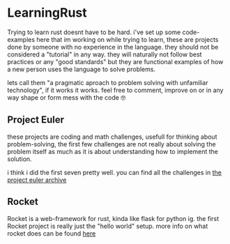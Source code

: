 # LearningRust

Trying to learn rust doesnt have to be hard. i've set up some code-examples here that im working on while trying to learn,
these are projects done by someone with no experience in the language. they should not be considered a "tutorial" in any way.
they will naturally not follow best practices or any "good standards" but they are functional examples of how a new person
uses the language to solve problems.

lets call them "a pragmatic aproach to problem solving with unfamiliar technology", if it works it works. feel free to comment,
improve on or in any way shape or form mess with the code 🤓


## Project Euler

these projects are coding and math challenges, usefull for thinking about problem-solving, the first few challenges
are not really about solving the problem itself as much as it is about understanding how to implement
the solution.

i think i did the first seven pretty well. you can find all the challenges in [the project euler archive](https://projecteuler.net/archives)

## Rocket

Rocket is a web-framework for rust, kinda like flask for python
ig. the first Rocket project is really just the "hello world"
setup. more info on what rocket does can be found [here](https://rocket.rs/)
